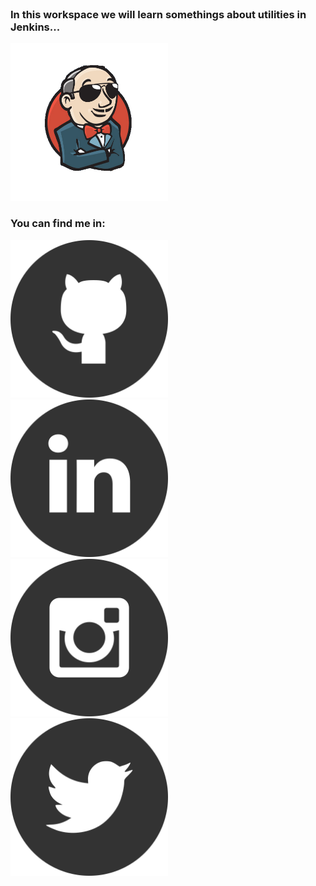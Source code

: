 <br>

### In this workspace we will learn somethings about utilities in Jenkins...

<img style="margin-left: auto; margin-right: auto; width: 50%" src="../utils/assets/jenkins.png" style="width: 300px">

<br>

<div class="container text-center">
    <h3>You can find me in:</h3>
    <a href="https://github.com/xlmriosx">
        <img style="margin-left: auto; margin-right: auto; width: 50%" src="../utils/assets/github.png" style="width: 80px"/>
    </a>
    <a href="https://www.linkedin.com/in/xlmriosx/">
        <img style="margin-left: auto; margin-right: auto; width: 50%" src="../utils/assets/linkedin.png" style="width: 80px"/>
    </a>
    <a href="https://www.instagram.com/xlmriosx/">
        <img style="margin-left: auto; margin-right: auto; width: 50%" src="../utils/assets/instagram.png" style="width: 80px"/>
    </a>
    <a href="https://twitter.com/xlmriosx">
        <img style="margin-left: auto; margin-right: auto; width: 50%" src="../utils/assets/x.png" style="width: 80px"/>
    </a>
</div>